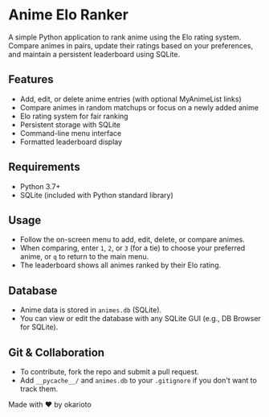 # Anime Elo Ranker

A simple Python application to rank anime using the Elo rating system. Compare animes in pairs, update their ratings based on your preferences, and maintain a persistent leaderboard using SQLite.

## Features

- Add, edit, or delete anime entries (with optional MyAnimeList links)
- Compare animes in random matchups or focus on a newly added anime
- Elo rating system for fair ranking
- Persistent storage with SQLite
- Command-line menu interface
- Formatted leaderboard display

## Requirements

- Python 3.7+
- SQLite (included with Python standard library)

## Usage

- Follow the on-screen menu to add, edit, delete, or compare animes.
- When comparing, enter `1`, `2`, or `3` (for a tie) to choose your preferred anime, or `q` to return to the main menu.
- The leaderboard shows all animes ranked by their Elo rating.

## Database

- Anime data is stored in `animes.db` (SQLite).
- You can view or edit the database with any SQLite GUI (e.g., DB Browser for SQLite).

## Git & Collaboration

- To contribute, fork the repo and submit a pull request.
- Add `__pycache__/` and `animes.db` to your `.gitignore` if you don't want to track them.

Made with ❤️ by okarioto
